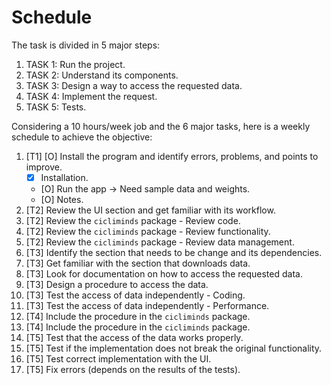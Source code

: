 # Schedule

The task is divided in 5 major steps:

1. TASK 1: Run the project.
2. TASK 2: Understand its components.
3. TASK 3: Design a way to access the requested data.
4. TASK 4: Implement the request.
5. TASK 5: Tests.

Considering a 10 hours/week job and the 6 major tasks, here is a weekly schedule
to achieve the objective:

1. [T1] [O] Install the program and identify errors, problems, and points to
   improve.
    - [X] Installation.
    - [O] Run the app -> Need sample data and weights.
    - [O] Notes.
2. [T2] Review the UI section and get familiar with its workflow.
3. [T2] Review the `cicliminds` package - Review code.
4. [T2] Review the `cicliminds` package - Review functionality.
5. [T2] Review the `cicliminds` package - Review data management.
6. [T3] Identify the section that needs to be change and its dependencies.
7. [T3] Get familiar with the section that downloads data.
8. [T3] Look for documentation on how to access the requested data.
9. [T3] Design a procedure to access the data.
10. [T3] Test the access of data independently - Coding.
11. [T3] Test the access of data independently - Performance.
12. [T4] Include the procedure in the `cicliminds` package.
12. [T4] Include the procedure in the `cicliminds` package.
13. [T5] Test that the access of the data works properly.
14. [T5] Test if the implementation does not break the original functionality.
15. [T5] Test correct implementation with the UI.
16. [T5] Fix errors (depends on the results of the tests).
